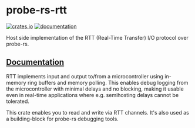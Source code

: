# probe-rs-rtt

[![crates.io](https://img.shields.io/crates/v/probe-rs-rtt)](https://crates.io/crates/probe-rs-rtt) [![documentation](https://docs.rs/probe-rs-rtt/badge.svg)](https://docs.rs/probe-rs-rtt)

Host side implementation of the RTT (Real-Time Transfer) I/O protocol over probe-rs.

## [Documentation](https://docs.rs/probe-rs-rtt)

RTT implements input and output to/from a microcontroller using in-memory ring buffers and memory polling. This enables debug logging from the microcontroller with minimal delays and no blocking, making it usable even in real-time applications where e.g. semihosting delays cannot be tolerated.

This crate enables you to read and write via RTT channels. It's also used as a building-block for probe-rs debugging tools.

